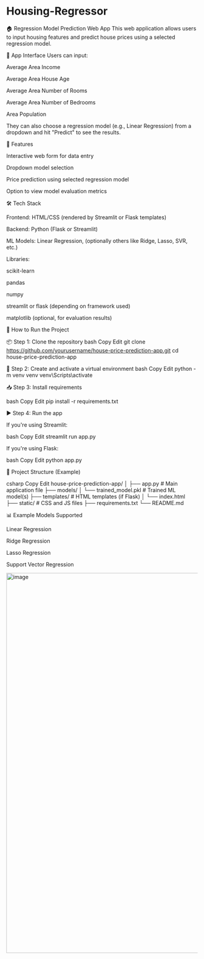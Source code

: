 # Housing-Regressor

🏠 Regression Model Prediction Web App
This web application allows users to input housing features and predict house prices using a selected regression model.

📸 App Interface
Users can input:

Average Area Income

Average Area House Age

Average Area Number of Rooms

Average Area Number of Bedrooms

Area Population

They can also choose a regression model (e.g., Linear Regression) from a dropdown and hit "Predict" to see the results.

🚀 Features


Interactive web form for data entry

Dropdown model selection

Price prediction using selected regression model

Option to view model evaluation metrics



🛠️ Tech Stack


Frontend: HTML/CSS (rendered by Streamlit or Flask templates)

Backend: Python (Flask or Streamlit)

ML Models: Linear Regression, (optionally others like Ridge, Lasso, SVR, etc.)


Libraries:



scikit-learn

pandas

numpy

streamlit or flask (depending on framework used)

matplotlib (optional, for evaluation results)



🧪 How to Run the Project


📦 Step 1: Clone the repository
bash
Copy
Edit
git clone https://github.com/yourusername/house-price-prediction-app.git
cd house-price-prediction-app


🐍 Step 2: Create and activate a virtual environment
bash
Copy
Edit
python -m venv venv
venv\Scripts\activate


📥 Step 3: Install requirements


bash
Copy
Edit
pip install -r requirements.txt


▶️ Step 4: Run the app


If you're using Streamlit:

bash
Copy
Edit
streamlit run app.py


If you're using Flask:

bash
Copy
Edit
python app.py


📁 Project Structure (Example)


csharp
Copy
Edit
house-price-prediction-app/
│
├── app.py                      # Main application file
├── models/
│   └── trained_model.pkl       # Trained ML model(s)
├── templates/                  # HTML templates (if Flask)
│   └── index.html
├── static/                     # CSS and JS files
├── requirements.txt
└── README.md


📊 Example Models Supported


Linear Regression

Ridge Regression

Lasso Regression

Support Vector Regression


<img width="1722" height="1002" alt="image" src="https://github.com/user-attachments/assets/a176d26f-28b1-4951-b491-844bdab60b48" />





